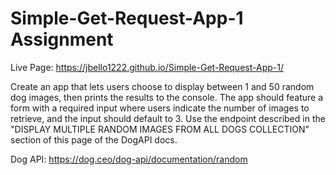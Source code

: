 # Simple-Get-Request-App-1 Assignment

Live Page: https://jbello1222.github.io/Simple-Get-Request-App-1/

Create an app that lets users choose to display between 1 and 50 random dog images, then prints the results to the console. The app should feature a form with a required input where users indicate the number of images to retrieve, and the input should default to 3. Use the endpoint described in the "DISPLAY MULTIPLE RANDOM IMAGES FROM ALL DOGS COLLECTION" section of this page of the DogAPI docs.

Dog API: https://dog.ceo/dog-api/documentation/random
